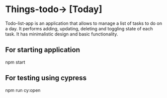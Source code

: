 # Things-todo-> [Today]

Todo-list-app is an application that allows to manage a list of tasks to do on a day.
It performs adding, updating, deleting and toggling state of each task.
It has minimalistic design and basic functionality.

## For starting application

npm start

## For testing using cypress

npm run cy:open
